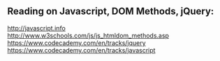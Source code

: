 Reading on Javascript, DOM Methods, jQuery:
----------------------
http://javascript.info
http://www.w3schools.com/js/js_htmldom_methods.asp
https://www.codecademy.com/en/tracks/jquery
https://www.codecademy.com/en/tracks/javascript
